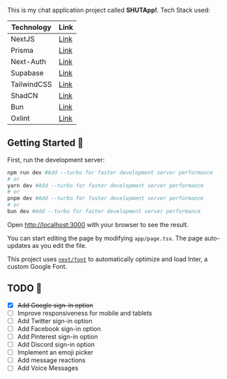 This is my chat application project called **SHUTApp!**.
Tech Stack used:


| Technology  | Link                                                               |
| ------------- | -------------------------------------------------------------------- |
| NextJS      | [Link](https://nextjs.org/)                                        |
| Prisma      | [Link](https://www.prisma.io/)                                     |
| Next-Auth   | [Link](https://next-auth.js.org/)                                  |
| Supabase    | [Link](https://supabase.com/)                                      |
| TailwindCSS | [Link](https://tailwindcss.com/)                                   |
| ShadCN      | [Link](https://ui.shadcn.com/)                                     |
| Bun         | [Link](https://bun.sh/)                                            |
| Oxlint      | [Link](https://oxc-project.github.io/docs/guide/usage/linter.html) |

## Getting Started 🚀️

First, run the development server:

```bash
npm run dev #Add --turbo for faster development server performance
# or
yarn dev #Add --turbo for faster development server performance
# or
pnpm dev #Add --turbo for faster development server performance
# or
bun dev #Add --turbo for faster development server performance
```

Open [http://localhost:3000](http://localhost:3000) with your browser to see the result.

You can start editing the page by modifying `app/page.tsx`. The page auto-updates as you edit the file.

This project uses [`next/font`](https://nextjs.org/docs/basic-features/font-optimization) to automatically optimize and load Inter, a custom Google Font.

## TODO 👀️

* [X] ~~Add Google sign-in option~~
* [ ] Improve responsiveness for mobile and tablets
* [ ] Add Twitter sign-in option
* [ ] Add Facebook sign-in option
* [ ] Add Pinterest sign-in option
* [ ] Add Discord sign-in option
* [ ] Implement an emoji picker
* [ ] Add message reactions
* [ ] Add Voice Messages
